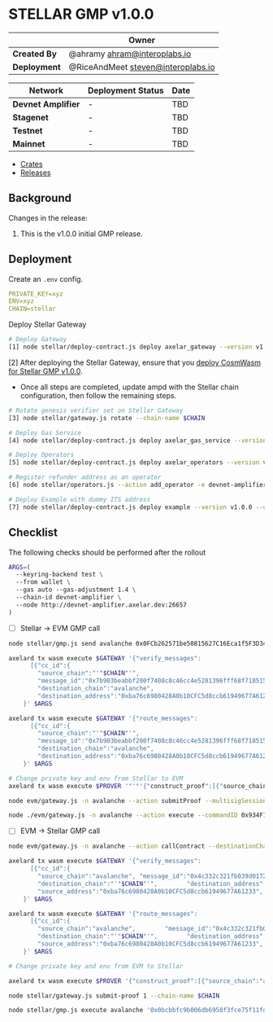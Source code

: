 # STELLAR GMP v1.0.0

|                | **Owner**                            |
| -------------- | ------------------------------------ |
| **Created By** | @ahramy <ahram@interoplabs.io>       |
| **Deployment** | @RiceAndMeet <steven@interoplabs.io> |

| **Network**          | **Deployment Status** | **Date** |
| -------------------- | --------------------- | -------- |
| **Devnet Amplifier** | -                     | TBD      |
| **Stagenet**         | -                     | TBD      |
| **Testnet**          | -                     | TBD      |
| **Mainnet**          | -                     | TBD      |

- [Crates](https://crates.io/users/interoplabs-ci)
- [Releases](https://github.com/axelarnetwork/axelar-cgp-stellar/releases)

## Background

Changes in the release:

1. This is the v1.0.0 initial GMP release.

## Deployment

Create an `.env` config.

```yaml
PRIVATE_KEY=xyz
ENV=xyz
CHAIN=stellar
```

Deploy Stellar Gateway

```bash
# Deploy Gateway
[1] node stellar/deploy-contract.js deploy axelar_gateway --version v1.0.0
```

[2] After deploying the Stellar Gateway, ensure that you [deploy CosmWasm for Stellar GMP v1.0.0](../cosmwasm/2025-01-STELLAR-GMP-v1.0.0.md).

- Once all steps are completed, update ampd with the Stellar chain configuration, then follow the remaining steps.

```bash
# Rotate genesis verifier set on Stellar Gateway
[3] node stellar/gateway.js rotate --chain-name $CHAIN

# Deploy Gas Service
[4] node stellar/deploy-contract.js deploy axelar_gas_service --version v1.0.0

# Deploy Operators
[5] node stellar/deploy-contract.js deploy axelar_operators --version v1.0.0

# Register refunder address as an operator
[6] node stellar/operators.js --action add_operator -e devnet-amplifier --args $REFUNDER_ADDRESS

# Deploy Example with dummy ITS address
[7] node stellar/deploy-contract.js deploy example --version v1.0.0 --use-dummy-its-address

```

## Checklist

The following checks should be performed after the rollout

```bash
ARGS=(
  --keyring-backend test \
  --from wallet \
  --gas auto --gas-adjustment 1.4 \
  --chain-id devnet-amplifier \
  --node http://devnet-amplifier.axelar.dev:26657
)
```

- [ ] Stellar → EVM GMP call

```bash
node stellar/gmp.js send avalanche 0x0FCb262571be50815627C16Eca1f5F3D342FF5a5 0x1234 CDLZFC3SYJYDZT7K67VZ75HPJVIEUVNIXF47ZG2FB2RMQQVU2HHGCYSC 1

axelard tx wasm execute $GATEWAY '{"verify_messages":
      [{"cc_id":{
        "source_chain":"'"$CHAIN"'",
        "message_id":"0x7b903beabbf200f7408c8c46cc4e5281396fff68f718515984ad6481f563be2b-0"},
        "destination_chain":"avalanche",
        "destination_address":"0xba76c6980428A0b10CFC5d8ccb61949677A61233","source_address":"GALITAYSFTLEVXIBTF5FVUIV7PFVF7VF5VSZVFYCXA7PXSZ2LZMY54VG","payload_hash":"56570de287d73cd1cb6092bb8fdee6173974955fdef345ae579ee9f475ea7432"}]
    }' $ARGS

axelard tx wasm execute $GATEWAY '{"route_messages":
      [{"cc_id":{
        "source_chain":"'"$CHAIN"'",
        "message_id":"0x7b903beabbf200f7408c8c46cc4e5281396fff68f718515984ad6481f563be2b-0"},
        "destination_chain":"avalanche",
        "destination_address":"0xba76c6980428A0b10CFC5d8ccb61949677A61233","source_address":"GAIA45FE43FHCKPK5A2RYBDTYG3D3TT3F3KHFWGWX53TH7FIMBK6LRSJ","payload_hash":"56570de287d73cd1cb6092bb8fdee6173974955fdef345ae579ee9f475ea7432"}]
    }' $ARGS

# Change private key and env from Stellar to EVM
axelard tx wasm execute $PROVER '"'"'{"construct_proof":[{"source_chain":"'"$CHAIN"'","message_id":"0xee9f59136fd961ff6494da0ae4fbb8a4fc973a55c4f11543ef430c6f177866ff-0"}]}'"'"' $ARGS

node evm/gateway.js -n avalanche --action submitProof --multisigSessionId 3

node ./evm/gateway.js -n avalanche --action execute --commandID 0x934F10D2DABE8AADB12EB4D0D10CBB3D3124DAB7B4165B65AF537EBF0197402E --sourceChain avalanche --sourceAddress 0x0FCb262571be50815627C16Eca1f5F3D342FF5a5 --destination 0x0FCb262571be50815627C16Eca1f5F3D342FF5a5 --payload 0x1234
```

- [ ] EVM → Stellar GMP call

```bash
node evm/gateway.js -n avalanche --action callContract --destinationChain stellar --destination CCAZD6NDVKGZ5XE7UD3PZWJTJY45V7YY22XGPBUSUOEI7GQZLTPCXR7C --payload 0x1234

axelard tx wasm execute $GATEWAY '{"verify_messages":
      [{"cc_id":{
        "source_chain":"avalanche", "message_id":"0x4c332c321fb039d017249de35640fb9768380f9dbd741fbcf56ea7245144588f-0"},
        "destination_chain":"'"$CHAIN"'",        "destination_address":"CCAZD6NDVKGZ5XE7UD3PZWJTJY45V7YY22XGPBUSUOEI7GQZLTPCXR7C",
        "source_address":"0xba76c6980428A0b10CFC5d8ccb61949677A61233",        "payload_hash":"56570de287d73cd1cb6092bb8fdee6173974955fdef345ae579ee9f475ea7432"}]
    }' $ARGS

axelard tx wasm execute $GATEWAY '{"route_messages":
      [{"cc_id":{
        "source_chain":"avalanche",        "message_id":"0x4c332c321fb039d017249de35640fb9768380f9dbd741fbcf56ea7245144588f-0"},
        "destination_chain":"'"$CHAIN"'",        "destination_address":"CCAZD6NDVKGZ5XE7UD3PZWJTJY45V7YY22XGPBUSUOEI7GQZLTPCXR7C",
        "source_address":"0xba76c6980428A0b10CFC5d8ccb61949677A61233",        "payload_hash":"56570de287d73cd1cb6092bb8fdee6173974955fdef345ae579ee9f475ea7432"}]
    }' $ARGS

# Change private key and env from EVM to Stellar

axelard tx wasm execute $PROVER '{"construct_proof":[{"source_chain":"avalanche","message_id":"0x4c332c321fb039d017249de35640fb9768380f9dbd741fbcf56ea7245144588f-0"}]}' $ARGS

node stellar/gateway.js submit-proof 1 --chain-name $CHAIN

node stellar/gmp.js execute avalanche '0x0bcbbfc9b006db6958f3fce75f11fdc306b45e8e43396211f414f40d2d6db7c5-0' 0xba76c6980428A0b10CFC5d8ccb61949677A61233 0x1234
```
